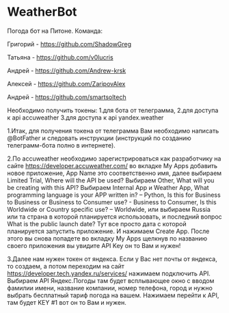 # WeatherBot
Погода бот на Питоне.
Команда:

Григорий - https://github.com/ShadowGreg

Татьяна - https://github.com/v0lucris

Андрей - https://github.com/Andrew-krsk

Алексей - https://github.com/ZaripovAlex

Андрей - https://github.com/smartsoltech


Необходимо получить токены:
1.для бота от телеграмма,
2.для доступа к api accuweather
3.для доступа к api yandex.weather

1.Итак, для получения токена от телеграмма Вам необходимо написать @BotFather и следовать 
инструкции (инструкций по созданию телеграмм-бота полно в интернете).

2.По accuweather необходимо зарегистрироваться как разработчику на сайте
https://developer.accuweather.com/ во вкладке My Apps добавить новое приложение, App Name 
это соответственно имя, далее выбираем Limited Trial, Where will the API be used? Выбираем 
Other, What will you be creating with this API? Выбираем Internal App и Weather App, 
What programming language is your APP written in? – Python,
Is this for Business to Business or Business to Consumer use? - Business to Consumer,
Is this Worldwide or Country specific use? – Worldwide, или выбираем Russia или
та страна в которой планируется использовать, и последний вопрос
What is the public launch date? Тут все просто дата с которой планируется запустить приложение.
И нажимаем Create App. После этого вы снова попадете во вкладку My Apps щелкнув по названию 
своего приложения вы увидите API Key он то Вам и нужен!

3.Далее нам нужен токен от яндекса. Если у Вас нет почты от яндекса, то создаем, 
а потом переходим на сайт https://developer.tech.yandex.ru/services/ нажимаем подключить API.
Выбираем API Яндекс.Погоды там будет всплывающее окно с вводом фамилии имени, название компании,
номер телефона, город и нужно выбрать бесплатный тариф погода на вашем. Нажимаем перейти к API, 
там будет KEY #1 вот он то Вам и нужен.
